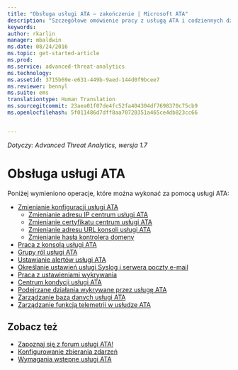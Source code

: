 ```yaml
---
title: "Obsługa usługi ATA — zakończenie | Microsoft ATA"
description: "Szczegółowe omówienie pracy z usługą ATA i codziennych działań."
keywords: 
author: rkarlin
manager: mbaldwin
ms.date: 08/24/2016
ms.topic: get-started-article
ms.prod: 
ms.service: advanced-threat-analytics
ms.technology: 
ms.assetid: 3715b69e-e631-449b-9aed-144d0f9bcee7
ms.reviewer: bennyl
ms.suite: ems
translationtype: Human Translation
ms.sourcegitcommit: 23aea01f07de4fc52fa404304df7698370c75cb9
ms.openlocfilehash: 5f011486d7dff8aa70720351a465ce4db823cc66


---
```


*Dotyczy: Advanced Threat Analytics, wersja 1.7*



# Obsługa usługi ATA

Poniżej wymieniono operacje, które można wykonać za pomocą usługi ATA:

- [Zmienianie konfiguracji usługi ATA](modifying-ata-configuration.md)
  - [Zmienianie adresu IP centrum usługi ATA](modifying-ata-config-centerip.md)
  - [Zmienianie certyfikatu centrum usługi ATA](modifying-ata-config-centercert.md)
  - [Zmienianie adresu URL konsoli usługi ATA](modifying-ata-config-consoleurl.md)
  - [Zmienianie hasła kontrolera domeny](modifying-ata-config-dcpassword.md)
- [Praca z konsolą usługi ATA](working-with-ata-console.md)
- [Grupy ról usługi ATA](ata-role-groups.md)
- [Ustawianie alertów usługi ATA](setting-ata-alerts.md)
- [Określanie ustawień usługi Syslog i serwera poczty e-mail](setting-syslog-email-server-settings.md)
- [Praca z ustawieniami wykrywania](working-with-detection-settings.md)
- [Centrum kondycji usługi ATA](ata-health-center.md)
- [Podejrzane działania wykrywane przez usługę ATA](working-with-suspicious-activities.md)
- [Zarządzanie bazą danych usługi ATA](ata-database-management.md)
- [Zarządzanie funkcją telemetrii w usłudze ATA](manage-telemetry-settings.md)


## Zobacz też

- [Zapoznaj się z forum usługi ATA!](https://aka.ms/ata-forum)
- [Konfigurowanie zbierania zdarzeń](configure-event-collection.md)
- [Wymagania wstępne usługi ATA](/advanced-threat-analytics/plan-design/ata-prerequisites)




<!--HONumber=Aug16_HO5-->



